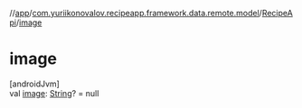 //[app](../../../index.md)/[com.yuriikonovalov.recipeapp.framework.data.remote.model](../index.md)/[RecipeApi](index.md)/[image](image.md)

# image

[androidJvm]\
val [image](image.md): [String](https://kotlinlang.org/api/latest/jvm/stdlib/kotlin/-string/index.html)? = null
